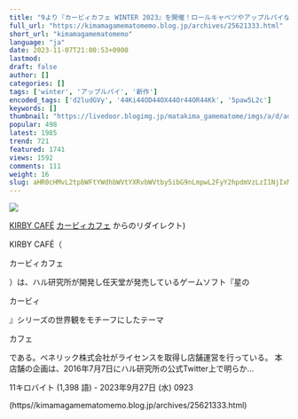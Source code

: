 ```yaml
---
title: "9より『カービィカフェ WINTER 2023』を開催！ロールキャベツやアップルパイなど新作メニューが登場 "
full_url: "https://kimamagamematomemo.blog.jp/archives/25621333.html"
short_url: "kimamagamematomemo"
language: "ja"
date: 2023-11-07T21:00:53+0900
lastmod: 
draft: false
author: []
categories: []
tags: ['winter', 'アップルパイ', '新作']
encoded_tags: ['d2ludGVy', '44Ki44OD44OX44Or44OR44Kk', '5paw5L2c']
keywords: []
thumbnail: "https://livedoor.blogimg.jp/matakima_gamematome/imgs/a/d/ad16f560-s.jpg"
popular: 498
latest: 1985
trend: 721
featured: 1741
views: 1592
comments: 111
weight: 16
slug: aHR0cHMvL2tpbWFtYWdhbWVtYXRvbWVtby5ibG9nLmpwL2FyY2hpdmVzLzI1NjIxMzMzLmh0bWw=
---
```


![](https://livedoor.blogimg.jp/matakima_gamematome/imgs/a/d/ad16f560-s.jpg)

<div><a target='_blank' href='https//ja.wikipedia.org/wiki/KIRBY_CAF%C3%89' title='KIRBY CAFÉ'>KIRBY CAFÉ</a> <span class='searchalttitle'><a></a><span><a target='_blank' href='https//ja.wikipedia.org/wiki/%E3%82%AB%E3%83%BC%E3%83%93%E3%82%A3%E3%82%AB%E3%83%95%E3%82%A7' class='mw-redirect' title='カービィカフェ'><span>カービィカフェ</span></a> からのリダイレクト)</span></span><p class='searchresult'>KIRBY CAFÉ（<p>カービィカフェ</p>）は、ハル研究所が開発し任天堂が発売しているゲームソフト『星の<p>カービィ</p>』シリーズの世界観をモチーフにしたテーマ<p>カフェ</p>である。ベネリック株式会社がライセンスを取得し店舗運営を行っている。 本店舗の企画は、2016年7月7日にハル研究所の公式Twitter上で明らか…</p> <p class='mw-search-result-data'>11キロバイト (1,398 語) - 2023年9月27日 (水) 0923</p></div>

(https//kimamagamematomemo.blog.jp/archives/25621333.html)
